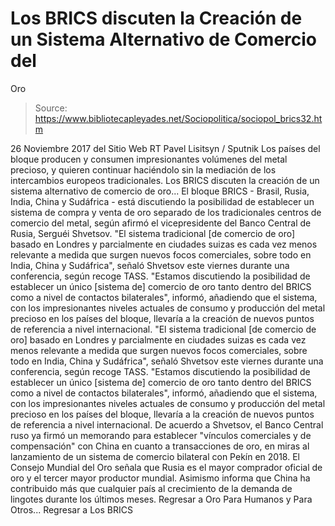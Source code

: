# Los BRICS discuten la Creación de un Sistema Alternativo de Comercio del 
Oro

> Source: https://www.bibliotecapleyades.net/Sociopolitica/sociopol_brics32.htm

26 Noviembre 2017 del Sitio Web RT
Pavel Lisitsyn / Sputnik
Los países del bloque producen y consumen
impresionantes volúmenes del metal precioso,
y quieren continuar haciéndolo sin la mediación
de los intercambios europeos tradicionales. Los BRICS discuten la creación
de un sistema alternativo de comercio de oro...
El bloque BRICS - Brasil, Rusia, India, China y Sudáfrica - está discutiendo la posibilidad de establecer un sistema de compra y venta de oro separado de los tradicionales centros de comercio del metal, según afirmó el vicepresidente del Banco Central de Rusia, Serguéi Shvetsov.
"El sistema tradicional [de comercio de oro] basado en Londres y parcialmente en ciudades suizas es cada vez menos relevante a medida que surgen nuevos focos comerciales, sobre todo en India, China y Sudáfrica", señaló Shvetsov este viernes durante una conferencia, según recoge TASS. "Estamos discutiendo la posibilidad de establecer un único [sistema de] comercio de oro tanto dentro del BRICS como a nivel de contactos bilaterales", informó, añadiendo que el sistema, con los impresionantes niveles actuales de consumo y producción del metal precioso en los países del bloque, llevaría a la creación de nuevos puntos de referencia a nivel internacional.
"El sistema tradicional [de comercio de oro] basado en Londres y parcialmente en ciudades suizas es cada vez menos relevante a medida que surgen nuevos focos comerciales, sobre todo en India, China y Sudáfrica", señaló Shvetsov este viernes durante una conferencia, según recoge TASS.
"Estamos discutiendo la posibilidad de establecer un único [sistema de] comercio de oro tanto dentro del BRICS como a nivel de contactos bilaterales", informó, añadiendo que el sistema, con los impresionantes niveles actuales de consumo y producción del metal precioso en los países del bloque, llevaría a la creación de nuevos puntos de referencia a nivel internacional.
De acuerdo a Shvetsov, el Banco Central ruso ya firmó un memorando para establecer "vínculos comerciales y de compensación" con China en cuanto a transacciones de oro, en miras al lanzamiento de un sistema de comercio bilateral con Pekín en 2018.
El Consejo Mundial del Oro señala que Rusia es el mayor comprador oficial de oro y el tercer mayor productor mundial.
Asimismo informa que China ha contribuido más que cualquier país al crecimiento de la demanda de lingotes durante los últimos meses.
Regresar a Oro Para Humanos y Para Otros...
Regresar a Los BRICS
